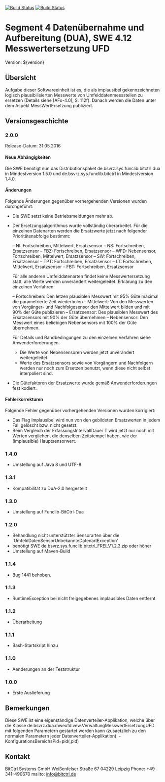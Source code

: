 [![Build Status](https://travis-ci.org/bitctrl/de.bsvrz.dua.mweufd.svg?branch=develop)](https://travis-ci.org/bitctrl/de.bsvrz.dua.mweufd)
[![Build Status](https://api.bintray.com/packages/bitctrl/maven/de.bsvrz.dua.mweufd/images/download.svg)](https://bintray.com/bitctrl/maven/de.bsvrz.dua.mweufd)

# Segment 4 Datenübernahme und Aufbereitung (DUA), SWE 4.12 Messwertersetzung UFD

Version: ${version}

## Übersicht

Aufgabe dieser Softwareeinheit ist es, die als implausibel gekennzeichneten logisch
plausibilisierten Messwerte von Umfelddatenmessstellen zu ersetzen (Details siehe [AFo-4.0],
S. 112f). Danach werden die Daten unter dem Aspekt MessWertErsetzung publiziert.


## Versionsgeschichte

### 2.0.0

Release-Datum: 31.05.2016

#### Neue Abhängigkeiten

Die SWE benötigt nun das Distributionspaket de.bsvrz.sys.funclib.bitctrl.dua in
Mindestversion 1.5.0 und de.bsvrz.sys.funclib.bitctrl in Mindestversion 1.4.0.

#### Änderungen

Folgende Änderungen gegenüber vorhergehenden Versionen wurden durchgeführt:

- Die SWE setzt keine Betriebsmeldungen mehr ab.
- Der Ersetzungsalgorithmus wurde vollständig überarbeitet. Für die einzelnen Datenarten
  werden die Ersatzwerte jetzt nach folgender Prioritätenabfolge bestimmt:
  
  – NI: Fortschreiben, Mittelwert, Ersatzsensor
  – NS: Fortschreiben, Ersatzsensor
  – FBZ: Fortschreiben, Ersatzsensor
  – WFD: Nebensensor, Fortschreiben, Mittelwert, Ersatzsensor
  – SW: Fortschreiben, Ersatzsensor
  – TPT: Fortschreiben, Ersatzsensor
  – LT: Fortschreiben, Mittelwert, Ersatzsensor
  – FBT: Fortschreiben, Ersatzsensor
 
  Für alle anderen Umfelddatenarten findet keine Messwertersetzung statt, alle Werte
  werden unverändert weitergeleitet. 
  Erklärung zu den einzelnen Verfahren:

  – Fortschreiben: Den letzen plausiblen Messwert mit 95% Güte maximal die
    parametrierte Zeit wiederholen
  – Mittelwert: Von den Messwerten von Vorgänger- und Nachfolgesensor den
    Mittelwert bilden und mit 90% der Güte publizieren
  – Ersatzsensor: Des plausiblen Messwert des Ersatzsensors mit 90% der Güte
    übernehmen
  – Nebensensor: Den Messwert eines beliebigen Nebensensors mit 100% der Güte
    übernehmen.

  Für Details und Randbedingungen zu den einzelnen Verfahren siehe Anwenderforderungen.

  - Die Werte von Nebensensoren werden jetzt unverändert weitergeleitet.
  - Werte des Ersatzsensors sowie von Vorgängern und Nachfolgern werden nur noch
    zum Ersetzen benutzt, wenn diese nicht selbst interpoliert sind.

- Die Gütefaktoren der Ersatzwerte wurde gemäß Anwenderforderungen fest kodiert.

#### Fehlerkorrekturen

Folgende Fehler gegenüber vorhergehenden Versionen wurden korrigiert:

- Das Flag Implausibel wird nun von den gebildeten Ersatzwerten in jedem Fall
  gelöscht bzw. nicht gesetzt.
- Beim Vergleich der ErfassungsIntervallDauer T wird jetzt nur noch mit Werten
  verglichen, die denselben Zeitstempel haben, wie der (implausible) Hauptsensorwert.

### 1.4.0

- Umstellung auf Java 8 und UTF-8

### 1.3.1

- Kompatibilität zu DuA-2.0 hergestellt

### 1.3.0

- Umstellung auf Funclib-BitCtrl-Dua

### 1.2.0

- Behandlung nicht unterstützter Sensorarten über die 'UmfeldDatenSensorUnbekannteDatenartException'
- benötigt SWE de.bsvrz.sys.funclib.bitctrl_FREI_V1.2.3.zip oder höher 
- Umstellung auf Maven-Build  
  
### 1.1.4

- Bug 1441 behoben.
  
### 1.1.3

- RuntimeException bei nicht freigegebenes implausibles Daten entfernt

### 1.1.2

- Überarbeitung
  
### 1.1.1
  
- Bash-Startskript hinzu

### 1.1.0

- Aenderungen an der Teststruktur

### 1.0.0

- Erste Auslieferung

## Bemerkungen

Diese SWE ist eine eigenständige Datenverteiler-Applikation, welche über die Klasse
de.bsvrz.dua.mweufd.vew.VerwaltungMesswertErsetzungUFD mit folgenden Parametern
gestartet werden kann (zusaetzlich zu den normalen Parametern jeder
Datenverteiler-Applikation):
	-KonfigurationsBereichsPid=pid(,pid)


## Kontakt

BitCtrl Systems GmbH
Weißenfelser Straße 67
04229 Leipzig
Phone: +49 341-490670
mailto: info@bitctrl.de
